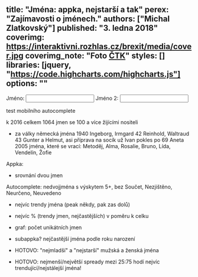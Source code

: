title: "Jména: appka, nejstarší a tak"
perex: "Zajímavosti o jménech."
authors: ["Michal Zlatkovský"]
published: "3. ledna 2018"
coverimg: https://interaktivni.rozhlas.cz/brexit/media/cover.jpg
coverimg_note: "Foto <a href='#'>ČTK</a>"
styles: []
libraries: [jquery, "https://code.highcharts.com/highcharts.js"]
options: ""
---
<div class="ui-widget">
  <label for="name1">Jméno: </label>
  <input id="name1" class="nameac">
  <label for="name2">Jméno 2: </label>
  <input id="name2" class="nameac">
</div>
<div id="appchart"></div>
<div id="median1info" class="medianinfo"></div>
<div id="median2info" class="medianinfo"></div>

test mobilního autocomplete 

k 2016 celkem 1064 jmen se 100 a více žijícími nositeli
- za války německá jména
1940 Ingeborg, Irmgard
42 Reinhold, Waltraud
43 Gunter a Helmut, asi příprava na socík už
Ivan pokles po 69
Aneta 2005
jména, které se vrací: Metoděj, Alma, Rosalie, Bruno, Lída, Vendelín, Žofie	

Appka:
- srovnání dvou jmen

Autocomplete: nedvojjména s výskytem 5+, bez Součet, Nezjištěno, Neurčeno, Neuvedeno

- nejvíc trendy jména (peak někdy, pak zas dolů)
- nejvíc % (trendy jmen, nejčastějších) v poměru k celku

- graf: počet unikátních jmen

- subappka? nejčastější jména podle roku narození


- HOTOVO: "nejmladší" a "nejstarší" mužská a ženská jména 

- HOTOVO: nejmenší/největší spready mezi 25:75 hodí nejvíc trendující/nejstálejší jména!